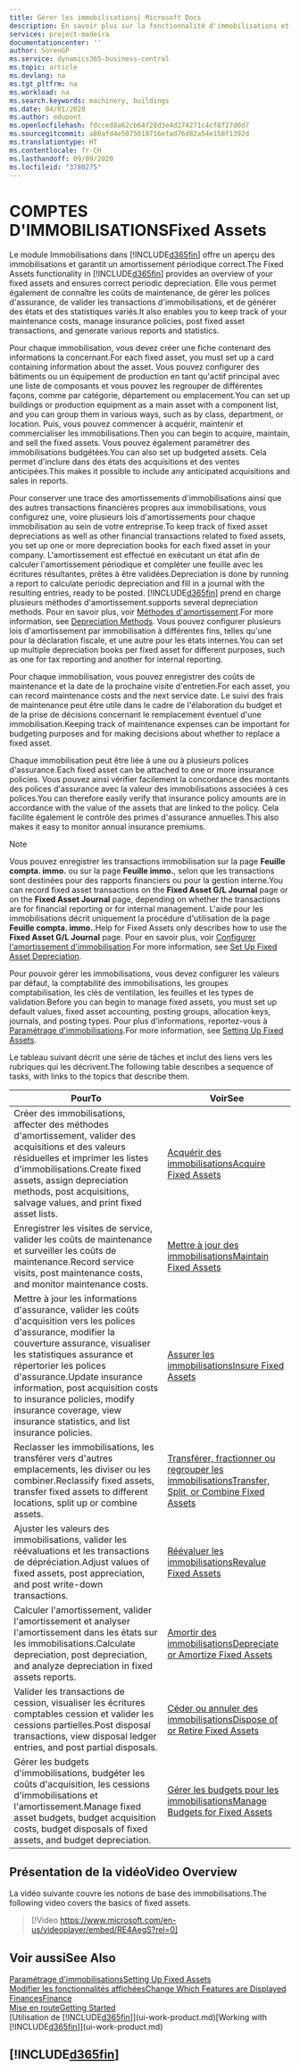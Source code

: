 ```yaml
---
title: Gérer les immobilisations| Microsoft Docs
description: En savoir plus sur la fonctionnalité d'immobilisations et afficher un aperçu de l'utilisation des immobilisations.
services: project-madeira
documentationcenter: ''
author: SorenGP
ms.service: dynamics365-business-central
ms.topic: article
ms.devlang: na
ms.tgt_pltfrm: na
ms.workload: na
ms.search.keywords: machinery, buildings
ms.date: 04/01/2020
ms.author: edupont
ms.openlocfilehash: fdcced8a62cb64f28d3e4d274271c4cf8f27d0d7
ms.sourcegitcommit: a80afd4e5075018716efad76d82a54e158f1392d
ms.translationtype: HT
ms.contentlocale: fr-CH
ms.lasthandoff: 09/09/2020
ms.locfileid: "3780275"
---
```

# <a name="fixed-assets"></a><span data-ttu-id="6ab52-103">COMPTES D'IMMOBILISATIONS</span><span class="sxs-lookup"><span data-stu-id="6ab52-103">Fixed Assets</span></span>
<span data-ttu-id="6ab52-104">Le module Immobilisations dans [!INCLUDE[d365fin](includes/d365fin_md.md)] offre un aperçu des immobilisations et garantit un amortissement périodique correct.</span><span class="sxs-lookup"><span data-stu-id="6ab52-104">The Fixed Assets functionality in [!INCLUDE[d365fin](includes/d365fin_md.md)] provides an overview of your fixed assets and ensures correct periodic depreciation.</span></span> <span data-ttu-id="6ab52-105">Elle vous permet également de connaître les coûts de maintenance, de gérer les polices d'assurance, de valider les transactions d'immobilisations, et de générer des états et des statistiques variés.</span><span class="sxs-lookup"><span data-stu-id="6ab52-105">It also enables you to keep track of your maintenance costs, manage insurance policies, post fixed asset transactions, and generate various reports and statistics.</span></span>

<span data-ttu-id="6ab52-106">Pour chaque immobilisation, vous devez créer une fiche contenant des informations la concernant.</span><span class="sxs-lookup"><span data-stu-id="6ab52-106">For each fixed asset, you must set up a card containing information about the asset.</span></span> <span data-ttu-id="6ab52-107">Vous pouvez configurer des bâtiments ou un équipement de production en tant qu'actif principal avec une liste de composants et vous pouvez les regrouper de différentes façons, comme par catégorie, département ou emplacement.</span><span class="sxs-lookup"><span data-stu-id="6ab52-107">You can set up buildings or production equipment as a main asset with a component list, and you can group them in various ways, such as by class, department, or location.</span></span> <span data-ttu-id="6ab52-108">Puis, vous pouvez commencer à acquérir, maintenir et commercialiser les immobilisations.</span><span class="sxs-lookup"><span data-stu-id="6ab52-108">Then you can begin to acquire, maintain, and sell the fixed assets.</span></span> <span data-ttu-id="6ab52-109">Vous pouvez également paramétrer des immobilisations budgétées.</span><span class="sxs-lookup"><span data-stu-id="6ab52-109">You can also set up budgeted assets.</span></span> <span data-ttu-id="6ab52-110">Cela permet d'inclure dans des états des acquisitions et des ventes anticipées.</span><span class="sxs-lookup"><span data-stu-id="6ab52-110">This makes it possible to include any anticipated acquisitions and sales in reports.</span></span>

<span data-ttu-id="6ab52-111">Pour conserver une trace des amortissements d'immobilisations ainsi que des autres transactions financières propres aux immobilisations, vous configurez une, voire plusieurs lois d'amortissements pour chaque immobilisation au sein de votre entreprise.</span><span class="sxs-lookup"><span data-stu-id="6ab52-111">To keep track of fixed asset depreciations as well as other financial transactions related to fixed assets, you set up one or more depreciation books for each fixed asset in your company.</span></span> <span data-ttu-id="6ab52-112">L'amortissement est effectué en exécutant un état afin de calculer l'amortissement périodique et compléter une feuille avec les écritures résultantes, prêtes à être validées.</span><span class="sxs-lookup"><span data-stu-id="6ab52-112">Depreciation is done by running a report to calculate periodic depreciation and fill in a journal with the resulting entries, ready to be posted.</span></span> [!INCLUDE[d365fin](includes/d365fin_md.md)] <span data-ttu-id="6ab52-113">prend en charge plusieurs méthodes d'amortissement.</span><span class="sxs-lookup"><span data-stu-id="6ab52-113">supports several depreciation methods.</span></span> <span data-ttu-id="6ab52-114">Pour en savoir plus, voir [Méthodes d'amortissement](fa-depreciation-methods.md).</span><span class="sxs-lookup"><span data-stu-id="6ab52-114">For more information, see [Depreciation Methods](fa-depreciation-methods.md).</span></span> <span data-ttu-id="6ab52-115">Vous pouvez configurer plusieurs lois d'amortissement par immobilisation à différentes fins, telles qu'une pour la déclaration fiscale, et une autre pour les états internes.</span><span class="sxs-lookup"><span data-stu-id="6ab52-115">You can set up multiple depreciation books per fixed asset for different purposes, such as one for tax reporting and another for internal reporting.</span></span>

<span data-ttu-id="6ab52-116">Pour chaque immobilisation, vous pouvez enregistrer des coûts de maintenance et la date de la prochaine visite d'entretien.</span><span class="sxs-lookup"><span data-stu-id="6ab52-116">For each asset, you can record maintenance costs and the next service date.</span></span> <span data-ttu-id="6ab52-117">Le suivi des frais de maintenance peut être utile dans le cadre de l'élaboration du budget et de la prise de décisions concernant le remplacement éventuel d'une immobilisation.</span><span class="sxs-lookup"><span data-stu-id="6ab52-117">Keeping track of maintenance expenses can be important for budgeting purposes and for making decisions about whether to replace a fixed asset.</span></span>

<span data-ttu-id="6ab52-118">Chaque immobilisation peut être liée à une ou à plusieurs polices d'assurance.</span><span class="sxs-lookup"><span data-stu-id="6ab52-118">Each fixed asset can be attached to one or more insurance policies.</span></span> <span data-ttu-id="6ab52-119">Vous pouvez ainsi vérifier facilement la concordance des montants des polices d'assurance avec la valeur des immobilisations associées à ces polices.</span><span class="sxs-lookup"><span data-stu-id="6ab52-119">You can therefore easily verify that insurance policy amounts are in accordance with the value of the assets that are linked to the policy.</span></span> <span data-ttu-id="6ab52-120">Cela facilite également le contrôle des primes d'assurance annuelles.</span><span class="sxs-lookup"><span data-stu-id="6ab52-120">This also makes it easy to monitor annual insurance premiums.</span></span>

> [!NOTE]  
>   <span data-ttu-id="6ab52-121">Vous pouvez enregistrer les transactions immobilisation sur la page **Feuille compta. immo.** ou sur la page **Feuille immo.**, selon que les transactions sont destinées pour des rapports financiers ou pour la gestion interne.</span><span class="sxs-lookup"><span data-stu-id="6ab52-121">You can record fixed asset transactions on the **Fixed Asset G/L Journal** page or on the **Fixed Asset Journal** page, depending on whether the transactions are for financial reporting or for internal management.</span></span> <span data-ttu-id="6ab52-122">L'aide pour les immobilisations décrit uniquement la procédure d'utilisation de la page **Feuille compta. immo.**.</span><span class="sxs-lookup"><span data-stu-id="6ab52-122">Help for Fixed Assets only describes how to use the **Fixed Asset G/L Journal** page.</span></span> <span data-ttu-id="6ab52-123">Pour en savoir plus, voir [Configurer l'amortissement d'immobilisation](fa-how-setup-depreciation.md).</span><span class="sxs-lookup"><span data-stu-id="6ab52-123">For more information, see [Set Up Fixed Asset Depreciation](fa-how-setup-depreciation.md).</span></span>

<span data-ttu-id="6ab52-124">Pour pouvoir gérer les immobilisations, vous devez configurer les valeurs par défaut, la comptabilité des immobilisations, les groupes comptabilisation, les clés de ventilation, les feuilles et les types de validation.</span><span class="sxs-lookup"><span data-stu-id="6ab52-124">Before you can begin to manage fixed assets, you must set up default values, fixed asset accounting, posting groups, allocation keys, journals, and posting types.</span></span> <span data-ttu-id="6ab52-125">Pour plus d'informations, reportez-vous à [Paramétrage d'immobilisations](fa-setup.md).</span><span class="sxs-lookup"><span data-stu-id="6ab52-125">For more information, see [Setting Up Fixed Assets](fa-setup.md).</span></span>

<span data-ttu-id="6ab52-126">Le tableau suivant décrit une série de tâches et inclut des liens vers les rubriques qui les décrivent.</span><span class="sxs-lookup"><span data-stu-id="6ab52-126">The following table describes a sequence of tasks, with links to the topics that describe them.</span></span>

| <span data-ttu-id="6ab52-127">Pour</span><span class="sxs-lookup"><span data-stu-id="6ab52-127">To</span></span> | <span data-ttu-id="6ab52-128">Voir</span><span class="sxs-lookup"><span data-stu-id="6ab52-128">See</span></span> |
| --- | --- |
| <span data-ttu-id="6ab52-129">Créer des immobilisations, affecter des méthodes d'amortissement, valider des acquisitions et des valeurs résiduelles et imprimer les listes d'immobilisations.</span><span class="sxs-lookup"><span data-stu-id="6ab52-129">Create fixed assets, assign depreciation methods, post acquisitions, salvage values, and print fixed asset lists.</span></span> |[<span data-ttu-id="6ab52-130">Acquérir des immobilisations</span><span class="sxs-lookup"><span data-stu-id="6ab52-130">Acquire Fixed Assets</span></span>](fa-how-acquire.md) |
| <span data-ttu-id="6ab52-131">Enregistrer les visites de service, valider les coûts de maintenance et surveiller les coûts de maintenance.</span><span class="sxs-lookup"><span data-stu-id="6ab52-131">Record service visits, post maintenance costs, and monitor maintenance costs.</span></span> |[<span data-ttu-id="6ab52-132">Mettre à jour des immobilisations</span><span class="sxs-lookup"><span data-stu-id="6ab52-132">Maintain Fixed Assets</span></span>](fa-how-maintain.md) |
| <span data-ttu-id="6ab52-133">Mettre à jour les informations d'assurance, valider les coûts d'acquisition vers les polices d'assurance, modifier la couverture assurance, visualiser les statistiques assurance et répertorier les polices d'assurance.</span><span class="sxs-lookup"><span data-stu-id="6ab52-133">Update insurance information, post acquisition costs to insurance policies, modify insurance coverage, view insurance statistics, and list insurance policies.</span></span> |[<span data-ttu-id="6ab52-134">Assurer les immobilisations</span><span class="sxs-lookup"><span data-stu-id="6ab52-134">Insure Fixed Assets</span></span>](fa-how-insure.md) |
| <span data-ttu-id="6ab52-135">Reclasser les immobilisations, les transférer vers d'autres emplacements, les diviser ou les combiner.</span><span class="sxs-lookup"><span data-stu-id="6ab52-135">Reclassify fixed assets, transfer fixed assets to different locations, split up or combine assets.</span></span> |[<span data-ttu-id="6ab52-136">Transférer, fractionner ou regrouper les immobilisations</span><span class="sxs-lookup"><span data-stu-id="6ab52-136">Transfer, Split, or Combine Fixed Assets</span></span>](fa-how-trans-split-combine.md) |
| <span data-ttu-id="6ab52-137">Ajuster les valeurs des immobilisations, valider les réévaluations et les transactions de dépréciation.</span><span class="sxs-lookup"><span data-stu-id="6ab52-137">Adjust values of fixed assets, post appreciation, and post write-down transactions.</span></span> |[<span data-ttu-id="6ab52-138">Réévaluer les immobilisations</span><span class="sxs-lookup"><span data-stu-id="6ab52-138">Revalue Fixed Assets</span></span>](fa-how-revalue.md) |
| <span data-ttu-id="6ab52-139">Calculer l'amortissement, valider l'amortissement et analyser l'amortissement dans les états sur les immobilisations.</span><span class="sxs-lookup"><span data-stu-id="6ab52-139">Calculate depreciation, post depreciation, and  analyze depreciation in fixed assets reports.</span></span> |[<span data-ttu-id="6ab52-140">Amortir des immobilisations</span><span class="sxs-lookup"><span data-stu-id="6ab52-140">Depreciate or Amortize Fixed Assets</span></span>](fa-how-depreciate-amortize.md) |
| <span data-ttu-id="6ab52-141">Valider les transactions de cession, visualiser les écritures comptables cession et valider les cessions partielles.</span><span class="sxs-lookup"><span data-stu-id="6ab52-141">Post disposal transactions, view disposal ledger entries, and post partial disposals.</span></span> |[<span data-ttu-id="6ab52-142">Céder ou annuler des immobilisations</span><span class="sxs-lookup"><span data-stu-id="6ab52-142">Dispose of or Retire Fixed Assets</span></span>](fa-how-dispose-retire.md) |
| <span data-ttu-id="6ab52-143">Gérer les budgets d'immobilisations, budgéter les coûts d'acquisition, les cessions d'immobilisations et l'amortissement.</span><span class="sxs-lookup"><span data-stu-id="6ab52-143">Manage fixed asset budgets, budget acquisition costs, budget disposals of fixed assets, and budget depreciation.</span></span> |[<span data-ttu-id="6ab52-144">Gérer les budgets pour les immobilisations</span><span class="sxs-lookup"><span data-stu-id="6ab52-144">Manage Budgets for Fixed Assets</span></span>](fa-how-manage-budgets.md) |

## <a name="video-overview"></a><span data-ttu-id="6ab52-145">Présentation de la vidéo</span><span class="sxs-lookup"><span data-stu-id="6ab52-145">Video Overview</span></span>
<span data-ttu-id="6ab52-146">La vidéo suivante couvre les notions de base des immobilisations.</span><span class="sxs-lookup"><span data-stu-id="6ab52-146">The following video covers the basics of fixed assets.</span></span>

> [!Video https://www.microsoft.com/en-us/videoplayer/embed/RE4AegS?rel=0]

## <a name="see-also"></a><span data-ttu-id="6ab52-147">Voir aussi</span><span class="sxs-lookup"><span data-stu-id="6ab52-147">See Also</span></span>
[<span data-ttu-id="6ab52-148">Paramétrage d'immobilisations</span><span class="sxs-lookup"><span data-stu-id="6ab52-148">Setting Up Fixed Assets</span></span>](fa-setup.md)  
[<span data-ttu-id="6ab52-149">Modifier les fonctionnalités affichées</span><span class="sxs-lookup"><span data-stu-id="6ab52-149">Change Which Features are Displayed</span></span>](ui-experiences.md)  
[<span data-ttu-id="6ab52-150">Finances</span><span class="sxs-lookup"><span data-stu-id="6ab52-150">Finance</span></span>](finance.md)  
[<span data-ttu-id="6ab52-151">Mise en route</span><span class="sxs-lookup"><span data-stu-id="6ab52-151">Getting Started</span></span>](product-get-started.md)  
<span data-ttu-id="6ab52-152">[Utilisation de [!INCLUDE[d365fin](includes/d365fin_md.md)]](ui-work-product.md)</span><span class="sxs-lookup"><span data-stu-id="6ab52-152">[Working with [!INCLUDE[d365fin](includes/d365fin_md.md)]](ui-work-product.md)</span></span>

## [!INCLUDE[d365fin](includes/free_trial_md.md)]  
 

